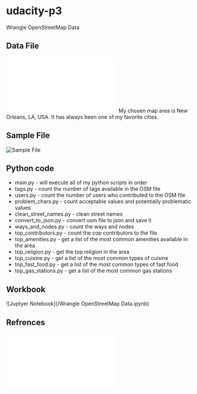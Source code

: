 # udacity-p3
Wrangle OpenStreetMap Data

## Data File
![New Orleans OSM](/map_file_link.txt)
My chosen map area is New Orleans, LA, USA.  It has always been one of my favorite cities.

## Sample File
![Sample File](/map/sample.osm)

## Python code
- main.py - will execute all of my python scripts in order
- tags.py - count the number of tags available in the OSM file
- users.py - count the number of users who contributed to the OSM file
- problem_chars.py - count acceptable values and potentially problematic values
- clean_street_names.py - clean street names
- convert_to_json.py - convert osm file to json and save it
- ways_and_nodes.py - count the ways and nodes
- top_contributors.py - count the cop contributors to the file
- top_amenities.py - get a list of the most common amenities available in the area
- top_religion.py - get the top religion in the area
- top_cuisine.py - get a list of the most common types of cuisine
- top_fast_food.py - get a list of the most common types of fast food
- top_gas_stations.py - get a list of the most common gas stations

## Workbook
![Juptyer Notebook](/Wrangle OpenStreetMap Data.ipynb)

## Refrences
![References](/references.txt)
